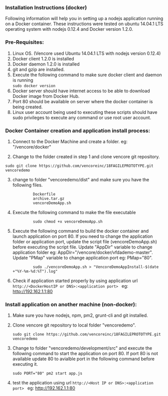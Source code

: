 ### Installation Instructions (docker)

Following information will help you in setting up a nodejs application running on a Docker container.
These instructions were tested on ubuntu 14.04.1 LTS operating system with nodejs 0.12.4 and Docker version 1.2.0.

### Pre-Requisites:
1. Linux OS. (Vencore used Ubuntu 14.04.1 LTS with nodejs version 0.12.4)
2. Docker client 1.2.0 is installed
3. Docker daemon 1.2.0 is installed
4. git and gzip are installed.
4. Execute the following command to make sure docker client and daemon is running               
               ```sudo docker version```
5. Docker server should have internet access to be able to download Docker image from Docker Hub.
6. Port 80 should be available on server where the docker container is being created.
7. Linux user account being used to executing these scripts should have sudo privileges to execute any command or use root user account.

### Docker Container creation and application install process:
1. Connect to the Docker Machine and create a folder. eg: "/vencore/docker"

2. Change to the folder created in step 1 and clone vencore git repository. 

```sudo git clone https://github.com/vencoreinc/18FAGILEPROTOTYPE.git vencoredemo```

3. change to folder "vencoredemo/dist" and make sure you have the following files.
                
                Dockerfile
                archive.tar.gz
                vencoreDemoApp.sh
             
4. Execute the following command to make the file executable

                sudo chmod +x vencoreDemoApp.sh

5. Execute the following command to build the docker container and launch application on port 80. If you need to change the application folder or application port, update the script file (vencoreDemoApp.sh) before executing the script file. Update "AppDir" variable to change application folder eg: AppDir="/vencore/docker/vfdademo-master". Update "PMap" variable to change application port eg: PMap="80".

                sudo ./vencoreDemoApp.sh > "VencoreDemoAppInstall-$(date +"%Y-%m-%d:%T").log"

6. Check if application started properly by using application url ```http://<DockerHostIP or DNS>:<application port> ```  eg: http://192.162.1.1:80


### Install application on another machine (non-docker):
1. Make sure you have nodejs, npm, pm2, grunt-cli and git installed.
2. Clone vencore git repository to local folder "vencoredemo".

	```sudo git clone https://github.com/vencoreinc/18FAGILEPROTOTYPE.git vencoredemo```

3. Change to folder "vencoredemo/development/src" and execute the following command to start the application on port 80. If port 80 is not available update 80 to avialble port in the following command before executing it.

	   sudo PORT="80" pm2 start app.js

4. test the application using url ```http://<Host IP or DNS>:<application port> ```  eg: http://192.162.1.1:80

